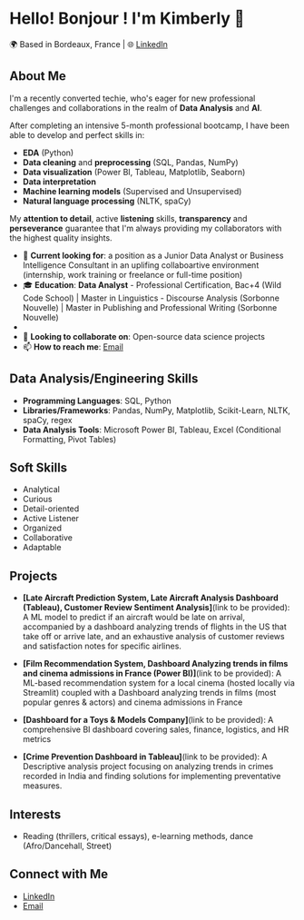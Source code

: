 # Hello! Bonjour ! I'm Kimberly 👋

🌍 Based in Bordeaux, France | 🌐 [LinkedIn](https://www.linkedin.com/in/kimberlynblack/)

## About Me
I'm a recently converted techie, who's eager for new professional challenges and collaborations in the realm of **Data Analysis** and **AI**. 

After completing an intensive 5-month professional bootcamp, I have been able to develop and perfect skills in:
- **EDA** (Python)
- **Data cleaning** and **preprocessing** (SQL, Pandas, NumPy)
- **Data visualization** (Power BI, Tableau, Matplotlib, Seaborn) 
- **Data interpretation**
- **Machine learning models** (Supervised and Unsupervised)
- **Natural language processing** (NLTK, spaCy)

My **attention to detail**, active **listening** skills, **transparency** and **perseverance** guarantee that I'm always providing my collaborators with the highest quality insights.


- 💼 **Current looking for**: a position as a Junior Data Analyst or Business Intelligence Consultant in an uplifing collaboartive environment (internship, work training or freelance or full-time position)
- 🎓 **Education**: **Data Analyst** - Professional Certification, Bac+4 (Wild Code School)  |  Master in Linguistics - Discourse Analysis (Sorbonne Nouvelle)  |  Master in Publishing and Professional Writing (Sorbonne Nouvelle)
-                    
- 👯 **Looking to collaborate on**: Open-source data science projects
- 📫 **How to reach me**: [Email](mailto:kimberly.n.black@gmail.com)

## Data Analysis/Engineering Skills
- **Programming Languages**: SQL, Python
- **Libraries/Frameworks**: Pandas, NumPy, Matplotlib, Scikit-Learn, NLTK, spaCy, regex
- **Data Analysis Tools**: Microsoft Power BI, Tableau, Excel (Conditional Formatting, Pivot Tables)

## Soft Skills
- Analytical
- Curious
- Detail-oriented
- Active Listener
- Organized
- Collaborative
- Adaptable

## Projects
- **[Late Aircraft Prediction System, Late Aircraft Analysis Dashboard (Tableau), Customer Review Sentiment Analysis]**(link to be provided): A ML model to predict if an aircraft would be late on arrival, accompanied by a dashboard analyzing trends of flights in the US that take off or arrive late, and an exhaustive analysis of customer reviews and satisfaction notes for specific airlines.
  
- **[Film Recommendation System, Dashboard Analyzing trends in films and cinema admissions in France (Power BI)]**(link to be provided): A ML-based recommendation system for a local cinema (hosted locally via Streamlit) coupled with a Dashboard analyzing trends in films (most popular genres & actors) and cinema admissions in France
  
- **[Dashboard for a Toys & Models Company]**(link to be provided): A comprehensive BI dashboard covering sales, finance, logistics, and HR metrics
- **[Crime Prevention Dashboard in Tableau]**(link to be provided): A Descriptive analysis project focusing on analyzing trends in crimes recorded in India and finding solutions for implementing preventative measures.

## Interests
- Reading (thrillers, critical essays), e-learning methods, dance (Afro/Dancehall, Street)

## Connect with Me
- [LinkedIn](https://www.linkedin.com/in/kimberlynblack/)
- [Email](mailto:kimberly.n.black@gmail.com)
